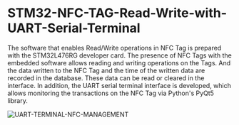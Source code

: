 # STM32-NFC-TAG-Read-Write-with-UART-Serial-Terminal
The software that enables Read/Write operations in NFC Tag is prepared with the STM32L476RG developer card. The presence of NFC Tags with the embedded software allows reading and writing operations on the Tags. And the data written to the NFC Tag and the time of the written data are recorded in the database. These data can be read or cleared in the interface. In addition, the UART serial terminal interface is developed, which allows monitoring the transactions on the NFC Tag via Python's PyQt5 library.





![UART-TERMINAL-NFC-MANAGEMENT](https://user-images.githubusercontent.com/71149855/137697563-4a153ef5-cc29-48c5-8e10-ee05d1768d52.png)
